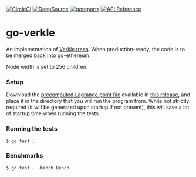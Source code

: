 [![CircleCI](https://circleci.com/gh/gballet/go-verkle.svg?style=shield)](https://circleci.com/gh/gballet/go-verkle)
[![DeepSource](https://deepsource.io/gh/gballet/go-verkle.svg/?label=active+issues&show_trend=true&token=OjuF5Q2HbKzpWY8LgWuffNZp)](https://deepsource.io/gh/gballet/go-verkle/?ref=repository-badge)
[![goreports](https://goreportcard.com/badge/github.com/gballet/go-verkle)](https://goreportcard.com/report/github.com/gballet/go-verkle)
[![API Reference](https://camo.githubusercontent.com/915b7be44ada53c290eb157634330494ebe3e30a/68747470733a2f2f676f646f632e6f72672f6769746875622e636f6d2f676f6c616e672f6764646f3f7374617475732e737667)](https://pkg.go.dev/github.com/gballet/go-verkle)

# go-verkle

An implementation of [Verkle trees](https://dankradfeist.de/ethereum/2021/06/18/verkle-trie-for-eth1.html). When production-ready, the code is to be merged back into go-ethereum.

Node width is set to 256 children.

### Setup

Download the [precomputed Lagrange point file](https://github.com/gballet/go-verkle/releases/download/banderwagon/precomp) available in [this release](https://github.com/gballet/go-verkle/releases/tag/banderwagon), and place it in the directory that you will run the program from. While not strictly required (it will be generated upon startup if not present), this will save a lot of startup time when running the tests.

### Running the tests

```
$ go test .
```

### Benchmarks

```
$ go test . -bench Bench
```

